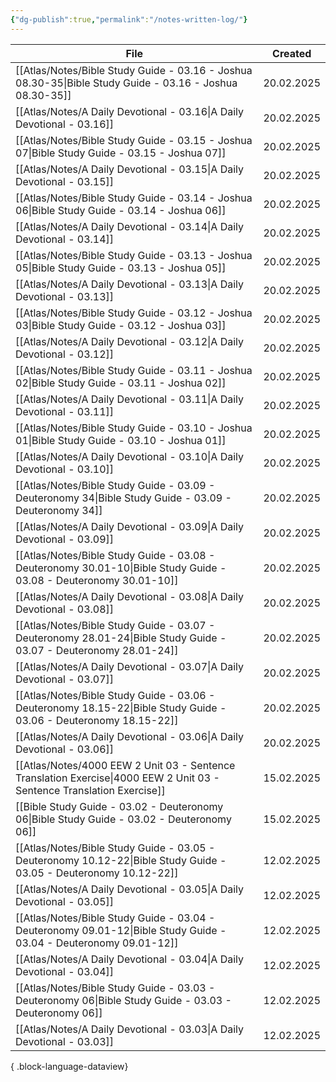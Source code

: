 ```yaml
---
{"dg-publish":true,"permalink":"/notes-written-log/"}
---
```


| File                                                                                                                        | Created    |
| --------------------------------------------------------------------------------------------------------------------------- | ---------- |
| [[Atlas/Notes/Bible Study Guide - 03.16 - Joshua 08.30-35\|Bible Study Guide - 03.16 - Joshua 08.30-35]]                 | 20.02.2025 |
| [[Atlas/Notes/A Daily Devotional - 03.16\|A Daily Devotional - 03.16]]                                                   | 20.02.2025 |
| [[Atlas/Notes/Bible Study Guide - 03.15 - Joshua 07\|Bible Study Guide - 03.15 - Joshua 07]]                             | 20.02.2025 |
| [[Atlas/Notes/A Daily Devotional - 03.15\|A Daily Devotional - 03.15]]                                                   | 20.02.2025 |
| [[Atlas/Notes/Bible Study Guide - 03.14 - Joshua 06\|Bible Study Guide - 03.14 - Joshua 06]]                             | 20.02.2025 |
| [[Atlas/Notes/A Daily Devotional - 03.14\|A Daily Devotional - 03.14]]                                                   | 20.02.2025 |
| [[Atlas/Notes/Bible Study Guide - 03.13 - Joshua 05\|Bible Study Guide - 03.13 - Joshua 05]]                             | 20.02.2025 |
| [[Atlas/Notes/A Daily Devotional - 03.13\|A Daily Devotional - 03.13]]                                                   | 20.02.2025 |
| [[Atlas/Notes/Bible Study Guide - 03.12 - Joshua 03\|Bible Study Guide - 03.12 - Joshua 03]]                             | 20.02.2025 |
| [[Atlas/Notes/A Daily Devotional - 03.12\|A Daily Devotional - 03.12]]                                                   | 20.02.2025 |
| [[Atlas/Notes/Bible Study Guide - 03.11 - Joshua 02\|Bible Study Guide - 03.11 - Joshua 02]]                             | 20.02.2025 |
| [[Atlas/Notes/A Daily Devotional - 03.11\|A Daily Devotional - 03.11]]                                                   | 20.02.2025 |
| [[Atlas/Notes/Bible Study Guide - 03.10 - Joshua 01\|Bible Study Guide - 03.10 - Joshua 01]]                             | 20.02.2025 |
| [[Atlas/Notes/A Daily Devotional - 03.10\|A Daily Devotional - 03.10]]                                                   | 20.02.2025 |
| [[Atlas/Notes/Bible Study Guide - 03.09 - Deuteronomy 34\|Bible Study Guide - 03.09 - Deuteronomy 34]]                   | 20.02.2025 |
| [[Atlas/Notes/A Daily Devotional - 03.09\|A Daily Devotional - 03.09]]                                                   | 20.02.2025 |
| [[Atlas/Notes/Bible Study Guide - 03.08 - Deuteronomy 30.01-10\|Bible Study Guide - 03.08 - Deuteronomy 30.01-10]]       | 20.02.2025 |
| [[Atlas/Notes/A Daily Devotional - 03.08\|A Daily Devotional - 03.08]]                                                   | 20.02.2025 |
| [[Atlas/Notes/Bible Study Guide - 03.07 - Deuteronomy 28.01-24\|Bible Study Guide - 03.07 - Deuteronomy 28.01-24]]       | 20.02.2025 |
| [[Atlas/Notes/A Daily Devotional - 03.07\|A Daily Devotional - 03.07]]                                                   | 20.02.2025 |
| [[Atlas/Notes/Bible Study Guide - 03.06 - Deuteronomy 18.15-22\|Bible Study Guide - 03.06 - Deuteronomy 18.15-22]]       | 20.02.2025 |
| [[Atlas/Notes/A Daily Devotional - 03.06\|A Daily Devotional - 03.06]]                                                   | 20.02.2025 |
| [[Atlas/Notes/4000 EEW 2 Unit 03 -  Sentence Translation Exercise\|4000 EEW 2 Unit 03 -  Sentence Translation Exercise]] | 15.02.2025 |
| [[Bible Study Guide - 03.02 - Deuteronomy 06\|Bible Study Guide - 03.02 - Deuteronomy 06]]                               | 15.02.2025 |
| [[Atlas/Notes/Bible Study Guide - 03.05 - Deuteronomy 10.12-22\|Bible Study Guide - 03.05 - Deuteronomy 10.12-22]]       | 12.02.2025 |
| [[Atlas/Notes/A Daily Devotional - 03.05\|A Daily Devotional - 03.05]]                                                   | 12.02.2025 |
| [[Atlas/Notes/Bible Study Guide - 03.04 - Deuteronomy 09.01-12\|Bible Study Guide - 03.04 - Deuteronomy 09.01-12]]       | 12.02.2025 |
| [[Atlas/Notes/A Daily Devotional - 03.04\|A Daily Devotional - 03.04]]                                                   | 12.02.2025 |
| [[Atlas/Notes/Bible Study Guide - 03.03 - Deuteronomy 06\|Bible Study Guide - 03.03 - Deuteronomy 06]]                   | 12.02.2025 |
| [[Atlas/Notes/A Daily Devotional - 03.03\|A Daily Devotional - 03.03]]                                                   | 12.02.2025 |

{ .block-language-dataview}

